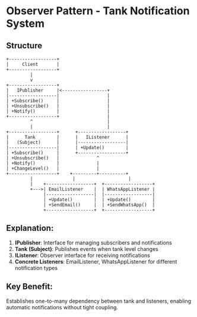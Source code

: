 # Observer Pattern - Tank Notification System

## Structure
```
+------------------+
|     Client       |
+------------------+
         |
         v
+------------------+
|   IPublisher     |<-----------------+
|------------------|                  |
| +Subscribe()     |                  |
| +Unsubscribe()   |                  |
| +Notify()        |                  |
+------------------+                  |
         ^                            |
         |                            |
+------------------+      +------------------+
|      Tank        |      |   IListener      |
|   (Subject)      |      |------------------|
|------------------|      | +Update()        |
| +Subscribe()     |      +------------------+
| +Unsubscribe()   |              ^
| +Notify()        |              |
| +ChangeLevel()   |              |
+------------------+    +---------+----------+
         |               |                    |
         |    +------------------+  +------------------+
         +--->| EmailListener    |  | WhatsAppListener |
              |------------------|  |------------------|
              | +Update()        |  | +Update()        |
              | +SendEmail()     |  | +SendWhatsApp()  |
              +------------------+  +------------------+
```

## Explanation:
1. **IPublisher**: Interface for managing subscribers and notifications
2. **Tank (Subject)**: Publishes events when tank level changes
3. **IListener**: Observer interface for receiving notifications
4. **Concrete Listeners**: EmailListener, WhatsAppListener for different notification types

## Key Benefit:
Establishes one-to-many dependency between tank and listeners, enabling automatic notifications without tight coupling.